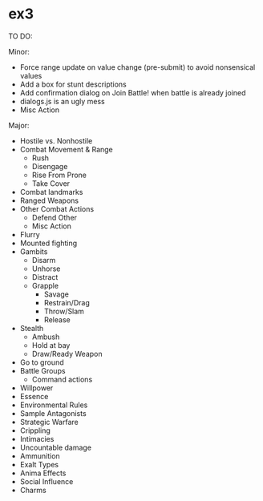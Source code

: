 ex3
===
TO DO:

Minor:
- Force range update on value change (pre-submit) to avoid nonsensical values
- Add a box for stunt descriptions
- Add confirmation dialog on Join Battle! when battle is already joined
- dialogs.js is an ugly mess
- Misc Action

Major:
- Hostile vs. Nonhostile
- Combat Movement & Range
  - Rush
  - Disengage
  - Rise From Prone
  - Take Cover
- Combat landmarks
- Ranged Weapons
- Other Combat Actions
  - Defend Other
  - Misc Action
- Flurry
- Mounted fighting
- Gambits
  - Disarm
  - Unhorse
  - Distract
  - Grapple
    - Savage
    - Restrain/Drag
    - Throw/Slam
    - Release
- Stealth
  - Ambush
  - Hold at bay
  - Draw/Ready Weapon
- Go to ground
- Battle Groups
  - Command actions
- Willpower
- Essence
- Environmental Rules
- Sample Antagonists
- Strategic Warfare
- Crippling
- Intimacies
- Uncountable damage
- Ammunition
- Exalt Types
- Anima Effects
- Social Influence
- Charms
